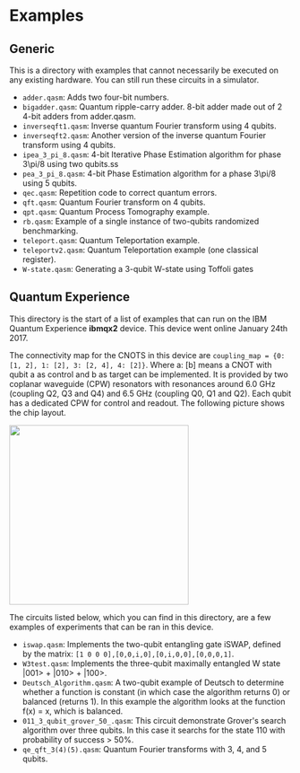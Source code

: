 # Examples

## Generic

This is a directory with examples that cannot necessarily be executed on any existing hardware. You can still run these circuits in a simulator.

- `adder.qasm`: Adds two four-bit numbers.
- `bigadder.qasm`: Quantum ripple-carry adder. 8-bit adder made out of 2 4-bit adders from adder.qasm.
- `inverseqft1.qasm`: Inverse quantum Fourier transform using 4 qubits.
- `inverseqft2.qasm`: Another version of the inverse quantum Fourier transform using 4 qubits.
- `ipea_3_pi_8.qasm`: 4-bit Iterative Phase Estimation algorithm for phase 3\pi/8 using two qubits.ss
- `pea_3_pi_8.qasm`: 4-bit Phase Estimation algorithm for a phase 3\pi/8 using 5 qubits.
- `qec.qasm`: Repetition code to correct quantum errors.
- `qft.qasm`: Quantum Fourier transform on 4 qubits.
- `qpt.qasm`: Quantum Process Tomography example.
- `rb.qasm`: Example of a single instance of two-qubits randomized benchmarking.
- `teleport.qasm`: Quantum Teleportation example.
- `teleportv2.qasm`: Quantum Teleportation example (one classical register).
- `W-state.qasm`: Generating a 3-qubit W-state using Toffoli gates

## Quantum Experience

This directory is the start of a list of examples that can run on the IBM Quantum Experience **ibmqx2** device. This device went online January 24th 2017.

The connectivity map for the CNOTS in this device are `coupling_map = {0: [1, 2], 1: [2], 3: [2, 4], 4: [2]}`. Where a: [b] means a CNOT with qubit a as control and b as target can be implemented. It is provided by two coplanar waveguide (CPW) resonators with resonances around 6.0 GHz (coupling Q2, Q3 and Q4) and 6.5 GHz (coupling Q0, Q1 and Q2). Each qubit has a dedicated CPW for control and readout. The following picture shows the chip layout.

<img src="ibmqx2/images/5qubitQXlabeled.png" width="320">

The circuits listed below, which you can find in this directory, are a few examples of experiments that can be ran in this device.

- `iswap.qasm`: Implements the two-qubit entangling gate iSWAP, defined by the matrix: `[1 0 0 0],[0,0,i,0],[0,i,0,0],[0,0,0,1]`.
- `W3test.qasm`: Implements the three-qubit maximally entangled W state |001> + |010> + |100>.
- `Deutsch_Algorithm.qasm`: A two-qubit example of Deutsch to determine whether a function is constant (in which case the algorithm returns 0) or balanced (returns 1). In this example the algorithm looks at the function f(x) = x, which is balanced.
- `011_3_qubit_grover_50_.qasm`: This circuit demonstrate Grover's search algorithm over three qubits. In this case it searchs for the state 110 with probability of success > 50%.
- `qe_qft_3(4)(5).qasm`: Quantum Fourier transforms with 3, 4, and 5 qubits.
